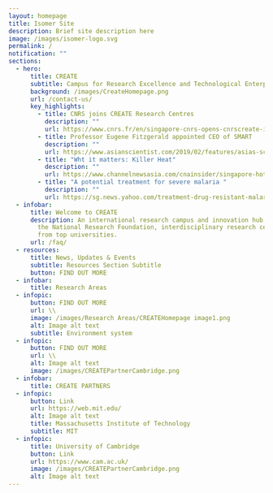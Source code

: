 ```yaml
---
layout: homepage
title: Isomer Site
description: Brief site description here
image: /images/isomer-logo.svg
permalink: /
notification: ""
sections:
  - hero:
      title: CREATE
      subtitle: Campus for Research Excellence and Technological Enterprise
      background: /images/CreateHomepage.png
      url: /contact-us/
      key_highlights:
        - title: CNRS joins CREATE Research Centres
          description: ""
          url: https://www.cnrs.fr/en/singapore-cnrs-opens-cnrscreate-its-first-overseas-subsidiary
        - title: Professor Eugene Fitzgerald appointed CEO of SMART
          description: ""
          url: https://www.asianscientist.com/2019/02/features/asias-scientific-trailblazers-eugene-fitzgerald/
        - title: "Wht it matters: Killer Heat"
          description: ""
          url: https://www.channelnewsasia.com/cnainsider/singapore-hot-weather-urban-heat-effect-temperature-humidity-906231
        - title: "A potential treatment for severe malaria "
          description: ""
          url: https://sg.news.yahoo.com/treatment-drug-resistant-malaria-possible-within-10-years-mit-smart-ntu-team-105028576.html?guccounter=1
  - infobar:
      title: Welcome to CREATE
      description: An international research campus and innovation hub, CREATE hosts
        the National Research Foundation, interdisciplinary research centres
        from top universities.
      url: /faq/
  - resources:
      title: News, Updates & Events
      subtitle: Resources Section Subtitle
      button: FIND OUT MORE
  - infobar:
      title: Research Areas
  - infopic:
      button: FIND OUT MORE
      url: \\
      image: /images/Research Areas/CREATEHomepage image1.png
      alt: Image alt text
      subtitle: Environment system
  - infopic:
      button: FIND OUT MORE
      url: \\
      alt: Image alt text
      image: /images/CREATEPartnerCambridge.png
  - infobar:
      title: CREATE PARTNERS
  - infopic:
      button: Link
      url: https://web.mit.edu/
      alt: Image alt text
      title: Massachusetts Institute of Technology
      subtitle: MIT
  - infopic:
      title: University of Cambridge
      button: Link
      url: https://www.cam.ac.uk/
      image: /images/CREATEPartnerCambridge.png
      alt: Image alt text
---
```

